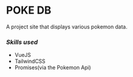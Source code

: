 # POKE DB
A project site that displays various pokemon data.

### *Skills used*

- VueJS
- TailwindCSS
- Promises(via the Pokemon Api)